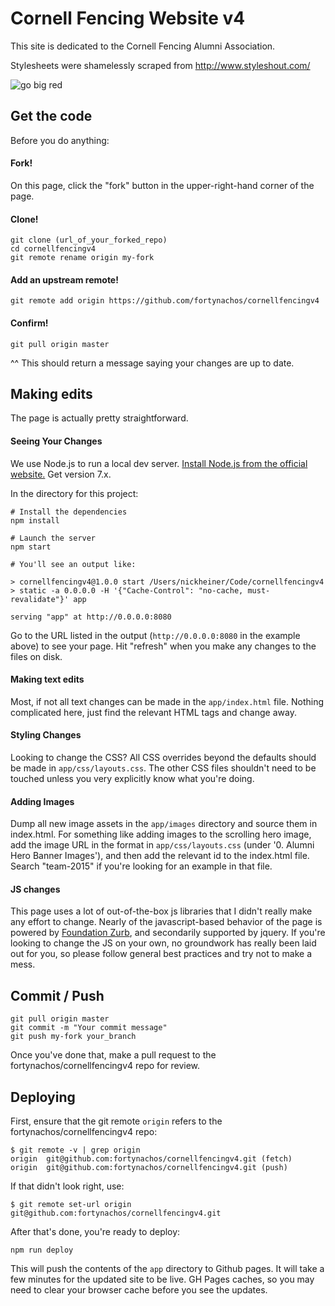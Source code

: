 # Cornell Fencing Website v4

This site is dedicated to the Cornell Fencing Alumni Association.

Stylesheets were shamelessly scraped from http://www.styleshout.com/

![go big red](http://i.imgur.com/9HjTMC5.png)

## Get the code
Before you do anything:

#### Fork!
On this page, click the "fork" button in the upper-right-hand corner of the page.

#### Clone!
```
git clone (url_of_your_forked_repo)
cd cornellfencingv4
git remote rename origin my-fork
```

#### Add an upstream remote!
```
git remote add origin https://github.com/fortynachos/cornellfencingv4
```

#### Confirm!
```
git pull origin master
```
^^ This should return a message saying your changes are up to date.

## Making edits
The page is actually pretty straightforward.

#### Seeing Your Changes
We use Node.js to run a local dev server. [Install Node.js from the official website.](https://nodejs.org/en/) Get version 7.x.

In the directory for this project:

```
# Install the dependencies
npm install

# Launch the server
npm start

# You'll see an output like:

> cornellfencingv4@1.0.0 start /Users/nickheiner/Code/cornellfencingv4
> static -a 0.0.0.0 -H '{"Cache-Control": "no-cache, must-revalidate"}' app

serving "app" at http://0.0.0.0:8080
```  

Go to the URL listed in the output (`http://0.0.0.0:8080` in the example above) to see your page. Hit "refresh" when you make any changes to the files on disk.

#### Making text edits
Most, if not all text changes can be made in the `app/index.html` file.  Nothing complicated here, just find the relevant HTML tags and change away.

#### Styling Changes
Looking to change the CSS?  All CSS overrides beyond the defaults should be made in `app/css/layouts.css`.  The other CSS files shouldn't need to be touched unless you very explicitly know what you're doing.

#### Adding Images
Dump all new image assets in the `app/images` directory and source them in index.html.  For something like adding images to the scrolling hero image, add the image URL in the format in `app/css/layouts.css` (under '0. Alumni Hero Banner Images'), and then add the relevant id to the index.html file.  Search "team-2015" if you're looking for an example in that file.  

#### JS changes
This page uses a lot of out-of-the-box js libraries that I didn't really make any effort to change.  Nearly of the javascript-based behavior of the page is powered by [Foundation Zurb](https://foundation.zurb.com), and secondarily supported by jquery.  If you're looking to change the JS on your own, no groundwork has really been laid out for you, so please follow general best practices and try not to make a mess.

## Commit / Push
```
git pull origin master
git commit -m "Your commit message"
git push my-fork your_branch
```

Once you've done that, make a pull request to the fortynachos/cornellfencingv4 repo for review.

## Deploying
First, ensure that the git remote `origin` refers to the fortynachos/cornellfencingv4 repo:

```
$ git remote -v | grep origin
origin	git@github.com:fortynachos/cornellfencingv4.git (fetch)
origin	git@github.com:fortynachos/cornellfencingv4.git (push)
```

If that didn't look right, use:

```
$ git remote set-url origin git@github.com:fortynachos/cornellfencingv4.git
```

After that's done, you're ready to deploy:

```
npm run deploy
```

This will push the contents of the `app` directory to Github pages. It will take a few minutes for the updated site to be live. GH Pages caches, so you may need to clear your browser cache before you see the updates.

